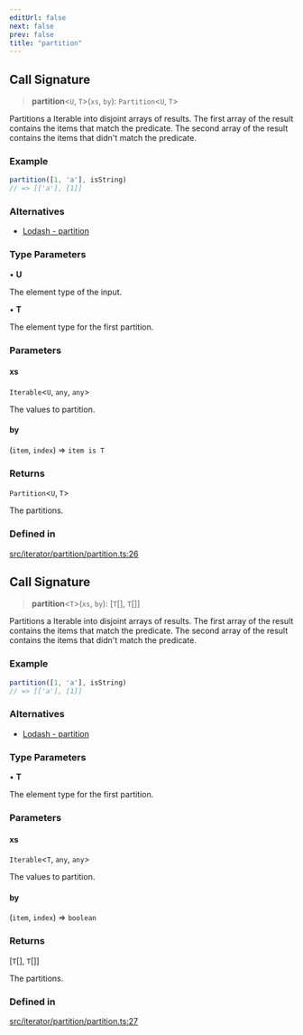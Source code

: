 ```yaml
---
editUrl: false
next: false
prev: false
title: "partition"
---
```


## Call Signature

> **partition**\<`U`, `T`\>(`xs`, `by`): `Partition`\<`U`, `T`\>

Partitions a Iterable into disjoint arrays of results.
The first array of the result contains the items that match the predicate.
The second array of the result contains the items that didn't match the predicate.

### Example
```ts
partition([1, 'a'], isString)
// => [['a'], [1]]
```

### Alternatives
- [Lodash - partition](https://lodash.com/docs/4.17.15#partition)

### Type Parameters

• **U**

The element type of the input.

• **T**

The element type for the first partition.

### Parameters

#### xs

`Iterable`\<`U`, `any`, `any`\>

The values to partition.

#### by

(`item`, `index`) => `item is T`

### Returns

`Partition`\<`U`, `T`\>

The partitions.

### Defined in

[src/iterator/partition/partition.ts:26](https://github.com/skyleague/axioms/blob/75fb1c5c977f1940e84e5cdcef2be336d1fd81da/src/iterator/partition/partition.ts#L26)

## Call Signature

> **partition**\<`T`\>(`xs`, `by`): [`T`[], `T`[]]

Partitions a Iterable into disjoint arrays of results.
The first array of the result contains the items that match the predicate.
The second array of the result contains the items that didn't match the predicate.

### Example
```ts
partition([1, 'a'], isString)
// => [['a'], [1]]
```

### Alternatives
- [Lodash - partition](https://lodash.com/docs/4.17.15#partition)

### Type Parameters

• **T**

The element type for the first partition.

### Parameters

#### xs

`Iterable`\<`T`, `any`, `any`\>

The values to partition.

#### by

(`item`, `index`) => `boolean`

### Returns

[`T`[], `T`[]]

The partitions.

### Defined in

[src/iterator/partition/partition.ts:27](https://github.com/skyleague/axioms/blob/75fb1c5c977f1940e84e5cdcef2be336d1fd81da/src/iterator/partition/partition.ts#L27)
